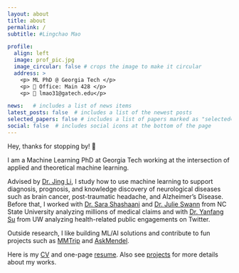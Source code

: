 ```yaml
---
layout: about
title: about
permalink: /
subtitle: #Lingchao Mao

profile:
  align: left
  image: prof_pic.jpg
  image_circular: false # crops the image to make it circular
  address: >
    <p> ML PhD @ Georgia Tech </p>
    <p> 📍 Office: Main 428 </p>
    <p> 📧 lmao31@gatech.edu</p>

news:   # includes a list of news items
latest_posts: false  # includes a list of the newest posts
selected_papers: false # includes a list of papers marked as "selected={true}"
social: false  # includes social icons at the bottom of the page  
---
```


Hey, thanks for stopping by! 👋

I am a Machine Learning PhD at Georgia Tech working at the intersection of applied and theoretical machine learning. 

Advised by [Dr. Jing Li](https://sites.gatech.edu/jing-li/), I study how to use machine learning to support diagnosis, prognosis, and knowledge discovery of neurological diseases such as brain cancer, post-traumatic headache, and Alzheimer’s Disease. Before that, I worked with [Dr. Sara Shashaani](https://shashaani.wordpress.ncsu.edu/) and [Dr. Julie Swann](https://www.ise.ncsu.edu/people/jlswann/) from NC State University analyzing millions of medical claims and with [Dr. Yanfang Su](https://globalhealth.washington.edu/faculty/yanfang-su) from UW analyzing health-related public engagements on Twitter. 

Outside research, I like building ML/AI solutions and contribute to fun projects such as [MMTrip](https://youtu.be/g0p3DScMEJs) and [AskMendel](https://askmendel.ai/). 

Here is my [CV](/assets/pdf/cv_lingchaomao.pdf) and one-page [resume](/assets/pdf/resume_lingchaomao.pdf). Also see [projects](/projects/) for more details about my works.



